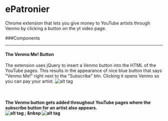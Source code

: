 # ePatronier
Chrome extension that lets you give money to YouTube artists through Venmo by clicking a button on the yt video page.

###Components
_____________
#### The Venmo Me! Button
The extension uses jQuery to insert a Venmo button into the HTML of the YouTube pages. This results in the appearance of nice blue button that says "Venmo Me!" right next to the "Subscribe" btn. Clicking it opens Venmo so you can pay your artist.
![alt tag](http://i.imgur.com/1xEQrM8.png)
<br>
<br>
<br>
<br>
<b>The Venmo button gets added throughout YouTube pages where the subscribe button for an artist also appears.<b>
<br>
![alt tag](http://i.imgur.com/TWwTZA2.png) ;&nbsp;&nbsp ![alt tag](http://i.imgur.com/uz0WrEa.png)
